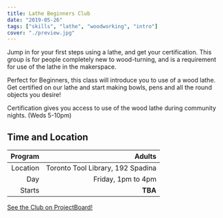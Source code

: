 ```yaml
---
title: Lathe Beginners Club
date: "2019-05-26"
tags: ["skills", "lathe", "woodworking", "intro"]
cover: "./preview.jpg"
---
```


Jump in for your first steps using a lathe, and get your certification. This group is for people completely new to wood-turning, and is a requirement for use of the lathe in the makerspace.

Perfect for Beginners, this class will introduce you to use of a wood lathe.
Get certified on our lathe and start making bowls, pens and all the round objects you desire!

Certification gives you access to use of the wood lathe during community nights. (Weds 5-10pm)

## Time and Location

|  Program |                            Adults |
| -------: | --------------------------------: |
| Location | Toronto Tool Library, 192 Spadina |
|      Day |                Friday, 1pm to 4pm |
|   Starts |                           **TBA** |

[See the Club on ProjectBoard!](https://projectboard.engineering.com/project/lathe-beginners-club)
